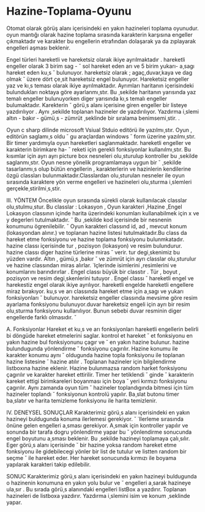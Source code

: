 # Hazine-Toplama-Oyunu
Otomat olarak görüş alanı içerisindeki en yakın hazineleri toplama oyunudur. oyun mantığı olarak hazine toplama sırasında karakterin karşısına engeller çıkmaktadır ve karakter bu engellerin etrafından dolaşarak ya da zıplayarak engelleri aşması beklenir.

Engel türleri hareketli ve hareketsiz olarak
ikiye ayrılmaktadır . hareketli engeller olarak 3 birim sag - ˘
sol hareket eden arı ve 5 birim yukarı- a¸sagı hareket eden ku¸s ˘
bulunuyor. hareketsiz olarak ; agaç,duvar,kaya ve dag olmak ˘
üzere dört çe¸sit hareketsiz engel bulunuyor. Hareketsiz engeller
yaz ve kı¸s teması olarak ikiye ayrılmaktadır. Ayrımları haritanın içerisindeki bulundukları noktaya göre ayarlanmı¸stır. Bu
¸sekilde haritanın yarısında yaz temalı engeller bulunuyorken
diger yarısında kı¸s temalı engeller bulumaktadır. Karekterin ˘
görü¸s alanı içerisine giren engeller bir listeye yazdırılıyor
. Aynı ¸sekilde toplanan hazineler de yazdırılıyor. Yazdırma
i¸slemi altın - bakır - gümü¸s - zümrüt ¸seklinde bir sıralama
benimsemi¸stir. .

Oyun c sharp dilinde microsoft Vsiual Stduio editörü ile yazılmı¸stır. Oyun , editörün saglamı¸s oldu ˘ gu araçlardan windows ˘
form üzerine yazılmı¸stır. Bir timer yardımıyla oyun hareketleri
saglanmaktadır. hareketli engeller ve karakterin birimkare ha- ˘
reketi için gerekli fonksiyonlar kullanılmı¸stır. Bu kısımlar için
ayrı ayrı picture box nesneleri olu¸sturulup kontroller bu ¸sekilde
saglanmı¸stır. Oyun nesne yönelik programlamaya uygun bir ˘
¸sekilde tasarlanmı¸s olup bütün engellerin , karakterlerin ve
hazinlerin kendilerine özgü classları bulunmaktadır.Classlardan
olu¸sturulan nesneler ile oyun sırasında karaktere yön verme
engelleri ve hazineleri olu¸sturma i¸slemleri gerçekle¸stirilmi¸s¸stir.


III. YÖNTEM
Öncelikle oyun sırasında sürekli olarak kullanılacak classlar olu¸stulmu¸stur. Bu classlar : Lokasyon , Oyun karakteri
,Hazine ,Engel Lokasyon classının içinde harita üzerindeki
konumları kullanabilmek için x ve y degerleri tutulmaktadır. ˘
Bu ¸sekilde kod içerisinde bir nesnenin konumunu ögrenilebilir. ˘
Oyun karakteri classınd id, ad , mevcut konum (lokasyondan
alınır.) ve toplanan hazine listesi tutulmaktadır.Bu class da
hareket etme fonksiyonu ve hazine toplama fonksiyonu bulunmkatadır. hazine classı içerisinde tur , pozisyon (lokasyon)
ve resim bulundurur. hazine classı diger hazine türlerine miras ˘
verir. tur degi¸skenimiz bu yüzden vardır. Altın , gümü¸s ,bakır ˘
ve zümrüt için ayrı classlar olu¸sturulur ve hazine classından
miras alırlar. ˙Içlerinde isimlerini ,resimlerini ve konumlarını
barındırırlar . Engel classı büyük bir classtır . Tür , boyut
, pozisyon ve resim degi¸skenlerini tutuyor . Engel classı ˘
hareketli engel ve harekestiz engel olarak ikiye ayrılıyor.
hareketli engelde hareketli engellere miraz bırakıyor. ku¸s ve
arı classında hareket etme için a¸sagı ve yukarı fonksiyonları ˘
bulunuyor. hareketsiz engeller classında mevsime göre resim
ayarlama fonksiyonu bulunuyor.duvar hareketsiz engeli için
ayrı bir resim olu¸sturma fonksiyonu kullanılıyor. Bunun sebebi
duvar resminin diger engellerde farklı olmasıdır. ˘

A. Fonksiyonlar
Hareket et ku¸s ve arı fonksiyonları hareketli engellerin
belirli bi döngüde hareket etmelerini saglar. kontrol et hareket ˘
et fonksiyonu en yakın hazine bul fonksiyonunu çagır ve ˘
en yakın hazine bulunur. hazine bulundugunda yönlendirme ˘
fonksiyonu çagırılır. Hazine konumu ile karakter konumu aynı ˘
oldugunda hazine topla fonksiyonu ile toplanan hazine listesine ˘
hazine atılır . Toplanan hazineler için bilgilendirme listboxına
hazine eklenir. Hazine bulunmazsa random harket fonksiyonu
çagırılır ve karakter hareket ettirilir. Timer her tetiklendi ˘ ginde ˘
karakterin kareket ettigi birimkareleri boyanması için boya ˘
yeri kırmızı fonksiyonu çagırılır. Aynı zamanda oyun tüm ˘
hazineler toplandıgında bitmesi için tüm hazineler toplandı ˘
fonksiyonun kontrolü yapılır. Ba¸slat butonu timer ba¸slatır ve
harita temizleme fonksiyonu ile harita temizlenir.


IV. DENEYSEL SONUÇLAR
Karakterimiz görü¸s alanı içerisindeki en yakın hazineyi
buldugunda konuma ilerlemesi gerekiyor. ˘
˙Ilerleme sırasında
önüne gelen engelleri a¸sması gerekiyor. A¸smak için kontroller
yapılır ve sonunda bir tarafa dogru yönlendirme yapar bu ˘
yönlendirme sonucunda engel boyutunu a¸sması beklenir. Bu
¸sekilde hazineyi toplamaya çalı¸sılır. Eger görü¸s alanı içerisinde ˘
bir hazine yoksa random hareket etme fonksiyonu ile gidebilecegi yönler bir list de tutulur ve listten random bir seçme ˘
ile hareket eder. Her hareket sonucunda kırmızı ile boyama
yapılarak karakteri takip edilebilir.


SONUC
Karakterimiz görü¸s alanı içerisindeki en yakın hazineyi
buldugunda o hazinenin konumuna en yakın yolu bulur ve ˘
engelleri a¸sarak hazineye ula¸sır . Bu sırada görü¸s alanındaki
engelleri listBox a yazdırır. Toplanan hazineleri de listboxa
yazdırır. Yazdırma i¸slemini isim ve konum ¸seklinde yapar.


